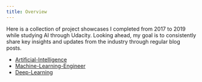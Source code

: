 ```yaml
---
title: Overview
---
```


Here is a collection of project showcases I completed from 2017 to 2019 while studying AI through Udacity. Looking ahead, my goal is to consistently share key insights and updates from the industry through regular blog posts.

- [Artificial-Intelligence](https://github.com/saitaiky/Artificial-Intelligence-Nanodegree)
- [Machine-Learning-Engineer](https://github.com/saitaiky/Udacity-Machine-Learning-Engineer-Nanodegree)
- [Deep-Learning](https://github.com/saitaiky/Deep-Learning-Nanodegree)